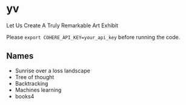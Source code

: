 # yv
Let Us Create A Truly Remarkable Art Exhibit

Please `export COHERE_API_KEY=your_api_key` before running the code.

## Names
- Sunrise over a loss landscape
- Tree of thought
- Backtracking
- Machines learning
- books4